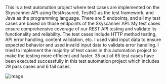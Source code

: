 This is a test automation project where test cases are implemented on the Skyscanner API using RestAssured, TestNG as the test framework, and Java as the programming language. There are 5 endpoints, and all my 
test cases are based on those endpoints of the Skyscanner API. My test cases ensure comprehensive coverage of our REST API testing and validate its functionality and reliability. The test cases include HTTP 
method testing, API error handling, content validation, etc. I used valid input data to ensure expected behavior and used invalid input data to validate error handling. I tried to implement the majority of 
test cases in this automation project to make the testing more efficient and faster. 35 out of 65 test cases have been executed successfully in this test automation project which includes 29 pass cases and 
6 fail cases.


![image](https://github.com/Imrulhassankhanporosh/Skyscanner_API/assets/52894925/2160928f-db44-4205-858c-f3bedc5e53a5)

 
